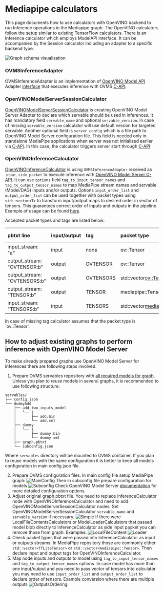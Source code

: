 # Mediapipe calculators

This page documents how to use calculators with OpenVINO backend to run Inference operations in the Mediapipe graph. The OpenVINO calculators follow the setup similar to existing TensorFlow calculators. There is an Inference calculator which employs ModelAPI interface. It can be accompanied by the Session calculator including an adapter to a specific backend type.

![Graph schema visualization](diagram.png)

### OVMSInferenceAdapter

OVMSInferenceAdapter is an implementation of [OpenVINO Model API](https://github.com/openvinotoolkit/model_api) Adapter [interface](https://github.com/openvinotoolkit/model_api/blob/master/model_api/cpp/adapters/include/adapters/inference_adapter.h) that executes inference with OVMS [C-API](https://github.com/openvinotoolkit/model_server/blob/main/docs/model_server_c_api.md).

### OpenVINOModelServerSessionCalculator

[OpenVINOModelServerSessionCalculator](openvinomodelserversessioncalculator.cc) is creating OpenVINO Model Server Adapter to declare which servable should be used in inferences. It has mandatory field `servable_name` and optional `servable_version`. In case of missing `servable_version` calculator will use default version for targeted servable. Another optional field is `server_config` which is a file path to OpenVINO Model Server configuration file. This field is needed only in standalone MediaPipe applications when server was not initialized earlier via [C-API](https://github.com/openvinotoolkit/model_server/blob/main/docs/model_server_c_api.md). In this case, the calculator triggers server start through [C-API](https://github.com/openvinotoolkit/model_server/blob/main/docs/model_server_c_api.md)

### OpenVINOInferenceCalculator

[OpenVINOInferenceCalculator](openvinoinferencecalculator.cc) is using `OVMSInferenceAdapter` received as `input_side_packet` to execute inference with [OpenVINO Model Server C-API](https://github.com/openvinotoolkit/model_server/blob/main/docs/model_server_c_api.md). It can use `options` field `tag_to_input_tensor_names` and `tag_to_output_tensor_names` to map MediaPipe stream names and servable (Model/DAG) inputs and/or outputs. Options `input_order_list` and `output_order_list` can be used together with packet types using `std::vector<T>` to transform input/output maps to desired order in vector of tensors. This guarantees correct order of inputs and outputs in the pipeline. Example of usage can be found [here](../../modules/pose_landmark/pose_landmark_by_roi_cpu.pbtxt).

Accepted packet types and tags are listed below:

|pbtxt line|input/output|tag|packet type|stream name|
|:---|:---|:---|:---|:---|
|input_stream: "a"|input|none|ov::Tensor|a|
|output_stream: "OVTENSOR:b"|output|OVTENSOR|ov::Tensor|b|
|output_stream: "OVTENSORS:b"|output|OVTENSORS|std::vector<ov::Tensor>|b|
|output_stream: "TENSOR:b"|output|TENSOR|mediapipe::Tensor|b|
|input_stream: "TENSORS:b"|input|TENSORS|std::vector<mediapipe::Tensor>|b|

In case of missing tag calculator assumes that the packet type is `ov::Tensor'.

## How to adjust existing graphs to perform inference with OpenVINO Model Server
To make already prepared graphs use OpenVINO Model Server for inferences there are following steps involved:
1. Prepare OVMS servables repository with [all required models for graph](https://docs.openvino.ai/2023.1/ovms_docs_serving_model.html#serving-multiple-models). Unless you plan to reuse models in several graphs, it is recommended to use following structure:
```
servables/
├── config.json
└── dummyAdd
    ├── add_two_inputs_model
    │   └── 1
    │       ├── add.bin
    │       └── add.xml
    ├── dummy
    │   └── 1
    │       ├── dummy.bin
    │       └── dummy.xml
    ├── graph.pbtxt
    └── subconfig.json
```
Where `servables` directory will be mounted to OVMS container. If you plan to reuse models with the same configuration it is better to keep all models configuration in main config.json file.

2. Prepare OVMS configuration files. In main config file setup MediaPipe graph:
![MainConfig](MainConfig.png)
Then in subconfig file prepare configuration for models
![Subconfig](Subconfig.png)
Check OpenVINO Model Server [documentation](https://docs.openvino.ai/canonical/ovms_docs_parameters.html#model-configuration-options) for more detailed configuration options.
3. Adjust original graph.pbtxt file. You need to replace InferenceCalculator node with OpenVINOInferenceCalculator and need to add OpenVINOModelServerSessionCalculator nodes. Set OpenVINOModelServerSessionCalculator `servable_name` and `servable_version` if necessary.
![Simple](Simple.png)
If there were LocalFileContentsCalculators or ModelLoaderCalculators that passed model blob directly to InferenceCalculator as side input packet you can remove those from graph. Examples:
![LocalFileContent](LocalFileContent.png)
![Loader](Loader.png)
4. Check packet types that were passed into InferenceCalculator as input or outputs streams. In MediaPipe repository those are commonly either `std::vector<TfLiteTensor>` or `std::vector<mediapipe::Tensor>`.
Then declare input and output tags for OpenVINOInferenceCalculator.
5. Map node inputs and outputs to model using `tag_to_input_tensor_names` and `tag_to_output_tensor_names` options. In case model has more than one input/output and you need to pass vector of tensors into calculator you may need to use `input_order_list` and `output_order_list` to declare order of tensors.
Example conversion where there are multiple outputs
![OutputsOrdering](Ordering.png)


